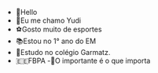 - 👋Hello
- 👀Eu me chamo Yudi
- ⚽️Gosto muito de esportes
- 📚Estou no 1° ano do EM
- 🗿Estudo no colégio Garmatz.
- 🇪🇪FBPA 
-🥶O importante é o que importa
